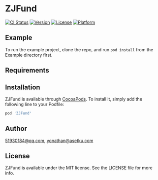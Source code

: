 # ZJFund

[![CI Status](https://img.shields.io/travis/51930184@qq.com/ZJFund.svg?style=flat)](https://travis-ci.org/51930184@qq.com/ZJFund)
[![Version](https://img.shields.io/cocoapods/v/ZJFund.svg?style=flat)](https://cocoapods.org/pods/ZJFund)
[![License](https://img.shields.io/cocoapods/l/ZJFund.svg?style=flat)](https://cocoapods.org/pods/ZJFund)
[![Platform](https://img.shields.io/cocoapods/p/ZJFund.svg?style=flat)](https://cocoapods.org/pods/ZJFund)

## Example

To run the example project, clone the repo, and run `pod install` from the Example directory first.

## Requirements

## Installation

ZJFund is available through [CocoaPods](https://cocoapods.org). To install
it, simply add the following line to your Podfile:

```ruby
pod 'ZJFund'
```

## Author

51930184@qq.com, yonathan@asetku.com

## License

ZJFund is available under the MIT license. See the LICENSE file for more info.
